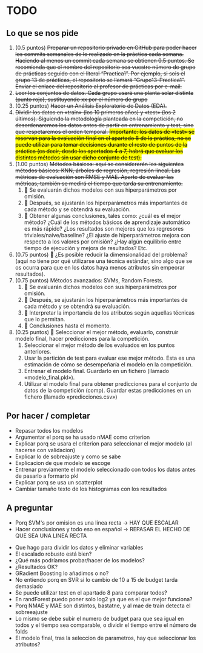 # TODO

## Lo que se nos pide

1) (0.5 puntos) <del>Preparar un repositorio privado en GitHub para poder hacer los commits semanales de lo realizado en la práctica cada semana. Haciendo al menos un commit cada semana se obtienen 0.5 puntos. Se recomienda que el nombre del repositorio sea vuestro número de grupo de prácticas seguido con el literal “Practica1”. Por ejemplo, si sois el grupo 13 de prácticas, el repositorio se llamará “Grupo13-Practica1”. Enviar el enlace del repositorio al profesor de prácticas por e-mail.</del>
2) <del>Leer los conjuntos de datos. Cada grupo usará una planta solar distinta (punto rojo), sustituyendo xx por el número de grupo</del>
3) (0.25 puntos) <del>Hacer un Análisis Exploratorio de Datos (EDA).</del>
4) <del>Dividir los datos en «train» (los 10 primeros años) y «test» (los 2 últimos). Siguiendo la metodología planteada en la competición, no desordenaremos los datos antes de partir en entrenamiento y test, sino que respetaremos el orden temporal. <mark>Importante: los datos de «test» se reservan para la evaluación final en el apartado 8 de la práctica, no se puede utilizar para tomar decisiones durante el resto de puntos de la práctica (es decir, desde los apartados 4 a 7, habrá que evaluar los distintos métodos sin usar dicho conjunto de test).</mark></del>
5) (1.00 puntos) <del>Métodos básicos: aquí se considerarán los siguientes métodos básicos: KNN, árboles de regresión, regresión lineal. Las métricas de evaluación son RMSE y MAE. Aparte de evaluar las métricas, también se medirá el tiempo que tarda su entrenamiento.</del>
   1) 🚨 Se evaluarán dichos modelos con sus hiperparámetros por omisión.
   2) 🚨 Después, se ajustarán los hiperparámetros más importantes de cada método y se obtendrá su evaluación.
   3) 🚨 Obtener algunas conclusiones, tales como: ¿cuál es el mejor método? ¿Cuál de los métodos básicos de aprendizaje automático es más rápido? ¿Los resultados son mejores que los regresores triviales/naive/baseline? ¿El ajuste de hiperparámetros mejora con respecto a los valores por omisión? ¿Hay algún equilibrio entre tiempo de ejecución y mejora de resultados? Etc.
6) (0.75 puntos) 🚨 ¿Es posible reducir la dimensionalidad del problema? (aquí no tiene por qué utilizarse una técnica estándar, sino algo que se os ocurra para que en los datos haya menos atributos sin empeorar resultados).
7) (0.75 puntos) Métodos avanzados: SVMs, Random Forests.
   1) 🚨 Se evaluarán dichos modelos con sus hiperparámetros por omisión.
   2) 🚨 Después, se ajustarán los hiperparámetros más importantes de cada método y se obtendrá su evaluación.
   3) 🚨 Interpretar la importancia de los atributos según aquellas técnicas que lo permitan.
   4) 🚨 Conclusiones hasta el momento.
8) (0.25 puntos) 🚨 Seleccionar el mejor método, evaluarlo, construir modelo final, hacer predicciones para la competición.
   1) Seleccionar el mejor método de los evaluados en los puntos anteriores.
   2) Usar la partición de test para evaluar ese mejor método. Esta es una estimación de cómo se desempeñaría el modelo en la competición.
   3) Entrenar el modelo final. Guardarlo en un fichero (llamado «modelo_final.pkl»).
   4) Utilizar el modelo final para obtener predicciones para el conjunto de datos de la competición (comp). Guardar estas predicciones en un fichero (llamado «predicciones.csv»)

## Por hacer / completar

- Repasar todos los modelos
- Argumentar el porq se ha usado nMAE como criterion
- Explicar porq se usara el criterion para seleccionar el mejor modelo (al hacerse con validacion)
- Explicar lo de sobreajuste y como se sabe
- Explicacion de que modelo se escoge
- Entrenar previamente el modelo seleccionado con todos los datos antes de pasarlo a formarto pkl
- Explicar porq se usa un scatterplot
- Cambiar tamaño texto de los histogramas con los resultados

## A preguntar

<!-- - Escalado y eliminar param. tanto en por defecto como no -->
<!-- - Seleccion de param, cuando y porq no antes de los sencillos -->
<!-- - Hacer test a parte de train para comparar valores -->
<!-- - Porq con ajuste de hp escalado y tal funciona tan lento -->
- Porq SVM's por omision es una linea recta -> HAY QUE ESCALAR
- Hacer conclusiones y todo eso en español -> REPASAR EL HECHO DE QUE SEA UNA LINEA RECTA
<!-- - Si no se puede comprobar los resultados de test, ¿cómo se puede comprobar que se ha hecho bien?, que decisiones puedo tomar en los apartados 4-7, si no poseo esa información -->
- Que hago para dividir los datos y eliminar variables
- El escalado robusto está bien?
- ¿Qué más podríamos probar/hacer de los modelos?
- ¿Resultados OK?
- GRadient Boosting lo añadimos o no?
- No entiendo porq en SVR si lo cambio de 10 a 15 de budget tarda demasiado
- Se puede utilizar test en el apartado 8 para comparar todos?
- En randForest puedo poner solo log2 ya que es el que mejor funciona?
- Porq NMAE y MAE son distintos, bastatne, y al mae de train detecta el sobreeajuste
- Lo mismo se debe subir el numero de budget para que sea igual en todos y el tiempo sea comparable, o dividir el tiempo entre el número de folds
- El modelo final, tras la seleccion de parametros, hay que seleccionar los atributos?